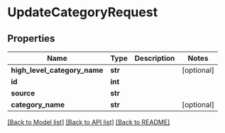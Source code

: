 # UpdateCategoryRequest


## Properties
Name | Type | Description | Notes
------------ | ------------- | ------------- | -------------
**high_level_category_name** | **str** |  | [optional] 
**id** | **int** |  | 
**source** | **str** |  | 
**category_name** | **str** |  | [optional] 

[[Back to Model list]](../README.md#documentation-for-models) [[Back to API list]](../README.md#documentation-for-api-endpoints) [[Back to README]](../README.md)


